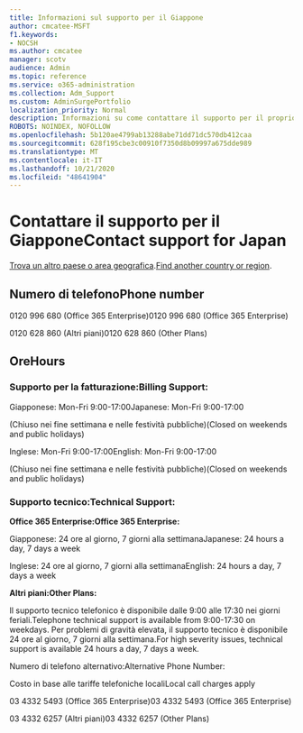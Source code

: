 ```yaml
---
title: Informazioni sul supporto per il Giappone
author: cmcatee-MSFT
f1.keywords:
- NOCSH
ms.author: cmcatee
manager: scotv
audience: Admin
ms.topic: reference
ms.service: o365-administration
ms.collection: Adm_Support
ms.custom: AdminSurgePortfolio
localization_priority: Normal
description: Informazioni su come contattare il supporto per il proprio paese o area geografica.
ROBOTS: NOINDEX, NOFOLLOW
ms.openlocfilehash: 5b120ae4799ab13288abe71dd71dc570db412caa
ms.sourcegitcommit: 628f195cbe3c00910f7350d8b09997a675dde989
ms.translationtype: MT
ms.contentlocale: it-IT
ms.lasthandoff: 10/21/2020
ms.locfileid: "48641904"
---
```

# <a name="contact-support-for-japan"></a><span data-ttu-id="67ccb-103">Contattare il supporto per il Giappone</span><span class="sxs-lookup"><span data-stu-id="67ccb-103">Contact support for Japan</span></span>

<span data-ttu-id="67ccb-104">[Trova un altro paese o area geografica](../contact-support-for-business-products.md).</span><span class="sxs-lookup"><span data-stu-id="67ccb-104">[Find another country or region](../contact-support-for-business-products.md).</span></span>

## <a name="phone-number"></a><span data-ttu-id="67ccb-105">Numero di telefono</span><span class="sxs-lookup"><span data-stu-id="67ccb-105">Phone number</span></span>
<span data-ttu-id="67ccb-106">0120 996 680 (Office 365 Enterprise)</span><span class="sxs-lookup"><span data-stu-id="67ccb-106">0120 996 680 (Office 365 Enterprise)</span></span>

<span data-ttu-id="67ccb-107">0120 628 860 (Altri piani)</span><span class="sxs-lookup"><span data-stu-id="67ccb-107">0120 628 860 (Other Plans)</span></span>

## <a name="hours"></a><span data-ttu-id="67ccb-108">Ore</span><span class="sxs-lookup"><span data-stu-id="67ccb-108">Hours</span></span>
### <a name="billing-support"></a><span data-ttu-id="67ccb-109">Supporto per la fatturazione:</span><span class="sxs-lookup"><span data-stu-id="67ccb-109">Billing Support:</span></span>

<span data-ttu-id="67ccb-110">Giapponese: Mon-Fri 9:00-17:00</span><span class="sxs-lookup"><span data-stu-id="67ccb-110">Japanese: Mon-Fri 9:00-17:00</span></span>

<span data-ttu-id="67ccb-111">(Chiuso nei fine settimana e nelle festività pubbliche)</span><span class="sxs-lookup"><span data-stu-id="67ccb-111">(Closed on weekends and public holidays)</span></span>

<span data-ttu-id="67ccb-112">Inglese: Mon-Fri 9:00-17:00</span><span class="sxs-lookup"><span data-stu-id="67ccb-112">English: Mon-Fri 9:00-17:00</span></span>

<span data-ttu-id="67ccb-113">(Chiuso nei fine settimana e nelle festività pubbliche)</span><span class="sxs-lookup"><span data-stu-id="67ccb-113">(Closed on weekends and public holidays)</span></span>

### <a name="technical-support"></a><span data-ttu-id="67ccb-114">Supporto tecnico:</span><span class="sxs-lookup"><span data-stu-id="67ccb-114">Technical Support:</span></span>

<span data-ttu-id="67ccb-115">**Office 365 Enterprise:**</span><span class="sxs-lookup"><span data-stu-id="67ccb-115">**Office 365 Enterprise:**</span></span>

<span data-ttu-id="67ccb-116">Giapponese: 24 ore al giorno, 7 giorni alla settimana</span><span class="sxs-lookup"><span data-stu-id="67ccb-116">Japanese: 24 hours a day, 7 days a week</span></span>

<span data-ttu-id="67ccb-117">Inglese: 24 ore al giorno, 7 giorni alla settimana</span><span class="sxs-lookup"><span data-stu-id="67ccb-117">English: 24 hours a day, 7 days a week</span></span>

<span data-ttu-id="67ccb-118">**Altri piani:**</span><span class="sxs-lookup"><span data-stu-id="67ccb-118">**Other Plans:**</span></span>

<span data-ttu-id="67ccb-119">Il supporto tecnico telefonico è disponibile dalle 9:00 alle 17:30 nei giorni feriali.</span><span class="sxs-lookup"><span data-stu-id="67ccb-119">Telephone technical support is available from 9:00-17:30 on weekdays.</span></span> <span data-ttu-id="67ccb-120">Per problemi di gravità elevata, il supporto tecnico è disponibile 24 ore al giorno, 7 giorni alla settimana.</span><span class="sxs-lookup"><span data-stu-id="67ccb-120">For high severity issues, technical support is available 24 hours a day, 7 days a week.</span></span>

<span data-ttu-id="67ccb-121">Numero di telefono alternativo:</span><span class="sxs-lookup"><span data-stu-id="67ccb-121">Alternative Phone Number:</span></span>

<span data-ttu-id="67ccb-122">Costo in base alle tariffe telefoniche locali</span><span class="sxs-lookup"><span data-stu-id="67ccb-122">Local call charges apply</span></span>

<span data-ttu-id="67ccb-123">03 4332 5493 (Office 365 Enterprise)</span><span class="sxs-lookup"><span data-stu-id="67ccb-123">03 4332 5493 (Office 365 Enterprise)</span></span>

<span data-ttu-id="67ccb-124">03 4332 6257 (Altri piani)</span><span class="sxs-lookup"><span data-stu-id="67ccb-124">03 4332 6257 (Other Plans)</span></span>
